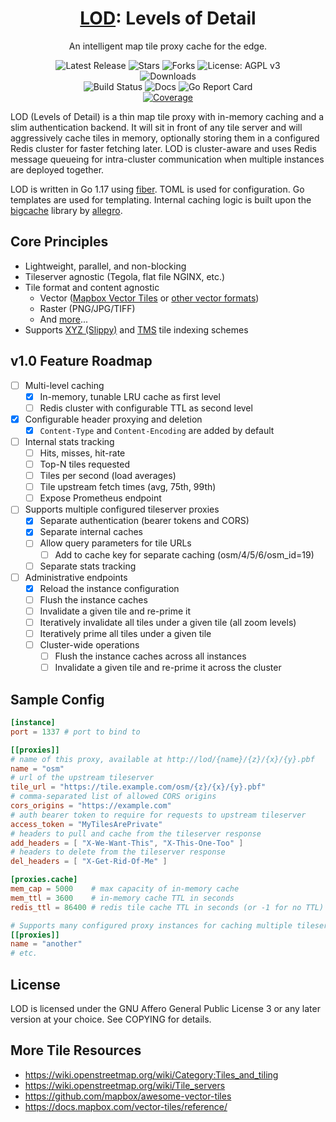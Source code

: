 <!--suppress HtmlDeprecatedAttribute -->

<h1 align="center"><a href="https://lod.tile.fund">LOD</a>: Levels of Detail</h1>
<p align="center">An intelligent map tile proxy cache for the edge.</p>

<p align="center">
  <a href="https://github.com/tile-fund/lod/releases/latest" style="text-decoration: none">
    <img src="https://img.shields.io/github/v/release/tile-fund/lod?style=flat-square" alt="Latest Release">
  </a>
  <a href="https://github.com/tile-fund/lod/stargazers" style="text-decoration: none">
    <img src="https://img.shields.io/github/stars/tile-fund/lod.svg?style=flat-square" alt="Stars">
  </a>
  <a href="https://github.com/tile-fund/lod/fork" style="text-decoration: none">
    <img src="https://img.shields.io/github/forks/tile-fund/lod.svg?style=flat-square" alt="Forks">
  </a>
  <a href="https://opensource.org/licenses/AGPL-3.0" style="text-decoration: none">
    <img src="https://img.shields.io/badge/license-AGPL%20v3-blue.svg?style=flat-square" alt="License: AGPL v3">
  </a>
  <br/>
  <a href="https://github.com/tile-fund/lod/releases" style="text-decoration: none">
    <img src="https://img.shields.io/badge/platforms-linux%20%7C%20macos%20%7C%20windows-informational?style=for-the-badge" alt="Downloads">
  </a>
  <br/>
  <a href="https://github.com/tile-fund/lod/actions/workflows/build.yml" style="text-decoration: none">
    <img src="https://img.shields.io/github/workflow/status/tile-fund/lod/build?style=flat-square" alt="Build Status">
  </a>
  <a href="https://lod.tile.fund" style="text-decoration: none">
    <img src="https://img.shields.io/badge/docs-here-success?style=flat-square" alt="Docs">
  </a>
  <a href="https://goreportcard.com/report/github.com/tile-fund/lod" style="text-decoration: none">
    <img src="https://img.shields.io/badge/go%20report-A+-success.svg?style=flat-square" alt="Go Report Card">
  </a>
  <br/>
  <a href="https://codecov.io/gh/tile-fund/lod">
    <img src="https://img.shields.io/codecov/c/gh/tile-fund/lod?color=magenta&logo=codecov&style=flat-square" alt="Coverage"/>
  </a>
</p>

LOD (Levels of Detail) is a thin map tile proxy with in-memory caching and a 
slim authentication backend. It will sit in front of any tile server and will 
aggressively cache tiles in memory, optionally storing them in a configured
Redis cluster for faster fetching later. LOD is cluster-aware and uses Redis
message queueing for intra-cluster communication when multiple instances are
deployed together.

LOD is written in Go 1.17 using [fiber](https://github.com/gofiber/fiber). TOML
is used for configuration. Go templates are used for templating. Internal 
caching logic is built upon the [bigcache](https://github.com/allegro/bigcache)
library by [allegro](https://github.com/allegro).

## Core Principles

- Lightweight, parallel, and non-blocking
- Tileserver agnostic (Tegola, flat file NGINX, etc.)
- Tile format and content agnostic
  - Vector ([Mapbox Vector Tiles](https://github.com/mapbox/vector-tile-spec) 
    or [other vector formats](https://wiki.openstreetmap.org/wiki/Vector_tiles))
  - Raster (PNG/JPG/TIFF)
  - And [more](https://wiki.openstreetmap.org/wiki/Tiles)...
- Supports [XYZ (Slippy)](https://wiki.openstreetmap.org/wiki/Slippy_map_tilenames)
  and [TMS](https://wiki.openstreetmap.org/wiki/TMS) tile indexing schemes

## v1.0 Feature Roadmap

- [ ] Multi-level caching
    - [X] In-memory, tunable LRU cache as first level
    - [ ] Redis cluster with configurable TTL as second level
- [X] Configurable header proxying and deletion
  - [X] `Content-Type` and `Content-Encoding` are added by default
- [ ] Internal stats tracking
  - [ ] Hits, misses, hit-rate
  - [ ] Top-N tiles requested
  - [ ] Tiles per second (load averages)
  - [ ] Tile upstream fetch times (avg, 75th, 99th)
  - [ ] Expose Prometheus endpoint
- [ ] Supports multiple configured tileserver proxies
  - [X] Separate authentication (bearer tokens and CORS)
  - [X] Separate internal caches
  - [ ] Allow query parameters for tile URLs
    - [ ] Add to cache key for separate caching (osm/4/5/6/osm_id=19)
  - [ ] Separate stats tracking
- [ ] Administrative endpoints
  - [X] Reload the instance configuration
  - [ ] Flush the instance caches
  - [ ] Invalidate a given tile and re-prime it
  - [ ] Iteratively invalidate all tiles under a given tile (all zoom levels)
  - [ ] Iteratively prime all tiles under a given tile
  - [ ] Cluster-wide operations
    - [ ] Flush the instance caches across all instances
    - [ ] Invalidate a given tile and re-prime it across the cluster

## Sample Config
```toml
[instance]
port = 1337 # port to bind to

[[proxies]]
# name of this proxy, available at http://lod/{name}/{z}/{x}/{y}.pbf
name = "osm"
# url of the upstream tileserver
tile_url = "https://tile.example.com/osm/{z}/{x}/{y}.pbf" 
# comma-separated list of allowed CORS origins
cors_origins = "https://example.com"
# auth bearer token to require for requests to upstream tileserver
access_token = "MyTilesArePrivate" 
# headers to pull and cache from the tileserver response
add_headers = [ "X-We-Want-This", "X-This-One-Too" ] 
# headers to delete from the tileserver response
del_headers = [ "X-Get-Rid-Of-Me" ]

[proxies.cache]
mem_cap = 5000    # max capacity of in-memory cache
mem_ttl = 3600    # in-memory cache TTL in seconds
redis_ttl = 86400 # redis tile cache TTL in seconds (or -1 for no TTL)

# Supports many configured proxy instances for caching multiple tileservers
[[proxies]]
name = "another"
# etc.
```

## License

LOD is licensed under the GNU Affero General Public License 3 or any later
version at your choice. See COPYING for details.

## More Tile Resources
- https://wiki.openstreetmap.org/wiki/Category:Tiles_and_tiling
- https://wiki.openstreetmap.org/wiki/Tile_servers
- https://github.com/mapbox/awesome-vector-tiles
- https://docs.mapbox.com/vector-tiles/reference/
